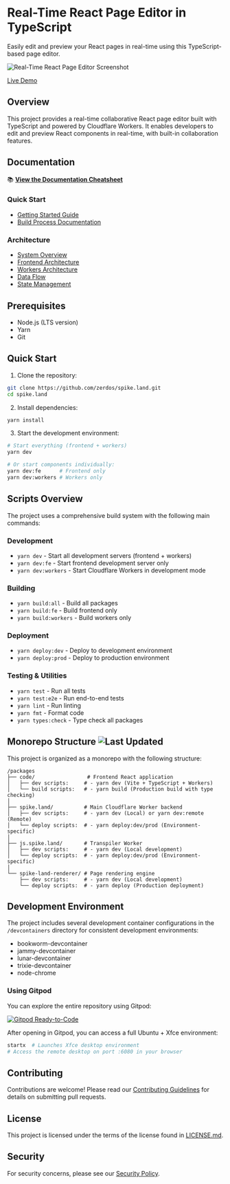 # Real-Time React Page Editor in TypeScript

Easily edit and preview your React pages in real-time using this TypeScript-based page editor.

![Real-Time React Page Editor Screenshot](https://user-images.githubusercontent.com/1433047/152510761-ecd12293-1eaf-425e-ae7b-71238260cc8c.gif)

[Live Demo](https://spike.land)

## Overview

This project provides a real-time collaborative React page editor built with TypeScript and powered by Cloudflare Workers. It enables developers to edit and preview React components in real-time, with built-in collaboration features.

## Documentation

📚 **[View the Documentation Cheatsheet](docs/CHEATSHEET.md)**

### Quick Start
- [Getting Started Guide](docs/development/getting-started.md)
- [Build Process Documentation](docs/development/build-process.md)

### Architecture
- [System Overview](docs/architecture/overview.md)
- [Frontend Architecture](docs/architecture/frontend.md)
- [Workers Architecture](docs/architecture/workers.md)
- [Data Flow](docs/architecture/data-flow.md)
- [State Management](docs/architecture/state-management.md)

## Prerequisites

- Node.js (LTS version)
- Yarn
- Git

## Quick Start

1. Clone the repository:
```bash
git clone https://github.com/zerdos/spike.land.git
cd spike.land
```

2. Install dependencies:
```bash
yarn install
```

3. Start the development environment:
```bash
# Start everything (frontend + workers)
yarn dev

# Or start components individually:
yarn dev:fe      # Frontend only
yarn dev:workers # Workers only
```

## Scripts Overview

The project uses a comprehensive build system with the following main commands:

### Development
- `yarn dev` - Start all development servers (frontend + workers)
- `yarn dev:fe` - Start frontend development server only
- `yarn dev:workers` - Start Cloudflare Workers in development mode

### Building
- `yarn build:all` - Build all packages
- `yarn build:fe` - Build frontend only
- `yarn build:workers` - Build workers only

### Deployment
- `yarn deploy:dev` - Deploy to development environment
- `yarn deploy:prod` - Deploy to production environment

### Testing & Utilities
- `yarn test` - Run all tests
- `yarn test:e2e` - Run end-to-end tests
- `yarn lint` - Run linting
- `yarn fmt` - Format code
- `yarn types:check` - Type check all packages

## Monorepo Structure ![Last Updated](https://img.shields.io/github/last-commit/zerdos/spike.land.svg)

This project is organized as a monorepo with the following structure:

```
/packages
├── code/                 # Frontend React application
│   ├── dev scripts:     # - yarn dev (Vite + TypeScript + Workers)
│   └── build scripts:   # - yarn build (Production build with type checking)
│
├── spike.land/          # Main Cloudflare Worker backend
│   ├── dev scripts:     # - yarn dev (Local) or yarn dev:remote (Remote)
│   └── deploy scripts:  # - yarn deploy:dev/prod (Environment-specific)
│
├── js.spike.land/       # Transpiler Worker
│   ├── dev scripts:     # - yarn dev (Local development)
│   └── deploy scripts:  # - yarn deploy:dev/prod (Environment-specific)
│
└── spike-land-renderer/ # Page rendering engine
    ├── dev scripts:     # - yarn dev (Local development)
    └── deploy scripts:  # - yarn deploy (Production deployment)
```

## Development Environment

The project includes several development container configurations in the `/devcontainers` directory for consistent development environments:
- bookworm-devcontainer
- jammy-devcontainer
- lunar-devcontainer
- trixie-devcontainer
- node-chrome

### Using Gitpod

You can explore the entire repository using Gitpod:

[![Gitpod Ready-to-Code](https://img.shields.io/badge/Gitpod-Ready--to--Code-blue?logo=gitpod)](https://gitpod.io/#https://github.com/zerdos/spike.land)

After opening in Gitpod, you can access a full Ubuntu + Xfce environment:
```bash
startx  # Launches Xfce desktop environment
# Access the remote desktop on port :6080 in your browser
```

## Contributing

Contributions are welcome! Please read our [Contributing Guidelines](CONTRIBUTING.md) for details on submitting pull requests.

## License

This project is licensed under the terms of the license found in [LICENSE.md](LICENSE.md).

## Security

For security concerns, please see our [Security Policy](SECURITY.md).
